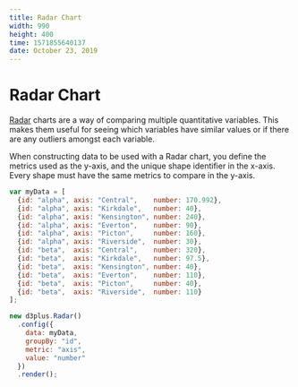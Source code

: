 ```yaml
---
title: Radar Chart
width: 990
height: 400
time: 1571855640137
date: October 23, 2019
---
```


# Radar Chart

[Radar](http://d3plus.org/docs/#Radar) charts are a way of comparing multiple quantitative variables. This makes them useful for seeing which variables have similar values or if there are any outliers amongst each variable.

When constructing data to be used with a Radar chart, you define the metrics used as the y-axis, and the unique shape identifier in the x-axis. Every shape must have the same metrics to compare in the y-axis.

```js
var myData = [
  {id: "alpha", axis: "Central",    number: 170.992},
  {id: "alpha", axis: "Kirkdale",   number: 40},
  {id: "alpha", axis: "Kensington", number: 240},
  {id: "alpha", axis: "Everton",    number: 90},
  {id: "alpha", axis: "Picton",     number: 160},
  {id: "alpha", axis: "Riverside",  number: 30},
  {id: "beta",  axis: "Central",    number: 320},
  {id: "beta",  axis: "Kirkdale",   number: 97.5},
  {id: "beta",  axis: "Kensington", number: 40},
  {id: "beta",  axis: "Everton",    number: 110},
  {id: "beta",  axis: "Picton",     number: 40},
  {id: "beta",  axis: "Riverside",  number: 110}
];

new d3plus.Radar()
  .config({
    data: myData,
    groupBy: "id",
    metric: "axis",
    value: "number"
  })
  .render();
```
